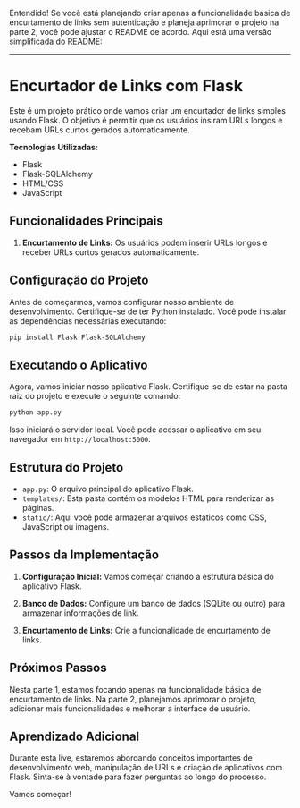 Entendido! Se você está planejando criar apenas a funcionalidade básica de encurtamento de links sem autenticação e planeja aprimorar o projeto na parte 2, você pode ajustar o README de acordo. Aqui está uma versão simplificada do README:

---

# Encurtador de Links com Flask

Este é um projeto prático onde vamos criar um encurtador de links simples usando Flask. O objetivo é permitir que os usuários insiram URLs longos e recebam URLs curtos gerados automaticamente.

**Tecnologias Utilizadas:**
- Flask
- Flask-SQLAlchemy
- HTML/CSS
- JavaScript

## Funcionalidades Principais

1. **Encurtamento de Links:** Os usuários podem inserir URLs longos e receber URLs curtos gerados automaticamente.

## Configuração do Projeto

Antes de começarmos, vamos configurar nosso ambiente de desenvolvimento. Certifique-se de ter Python instalado. Você pode instalar as dependências necessárias executando:

```bash
pip install Flask Flask-SQLAlchemy
```

## Executando o Aplicativo

Agora, vamos iniciar nosso aplicativo Flask. Certifique-se de estar na pasta raiz do projeto e execute o seguinte comando:

```bash
python app.py
```

Isso iniciará o servidor local. Você pode acessar o aplicativo em seu navegador em `http://localhost:5000`.

## Estrutura do Projeto

- `app.py`: O arquivo principal do aplicativo Flask.
- `templates/`: Esta pasta contém os modelos HTML para renderizar as páginas.
- `static/`: Aqui você pode armazenar arquivos estáticos como CSS, JavaScript ou imagens.

## Passos da Implementação

1. **Configuração Inicial:** Vamos começar criando a estrutura básica do aplicativo Flask.

2. **Banco de Dados:** Configure um banco de dados (SQLite ou outro) para armazenar informações de link.

3. **Encurtamento de Links:** Crie a funcionalidade de encurtamento de links.

## Próximos Passos

Nesta parte 1, estamos focando apenas na funcionalidade básica de encurtamento de links. Na parte 2, planejamos aprimorar o projeto, adicionar mais funcionalidades e melhorar a interface de usuário.

## Aprendizado Adicional

Durante esta live, estaremos abordando conceitos importantes de desenvolvimento web, manipulação de URLs e criação de aplicativos com Flask. Sinta-se à vontade para fazer perguntas ao longo do processo.

Vamos começar!